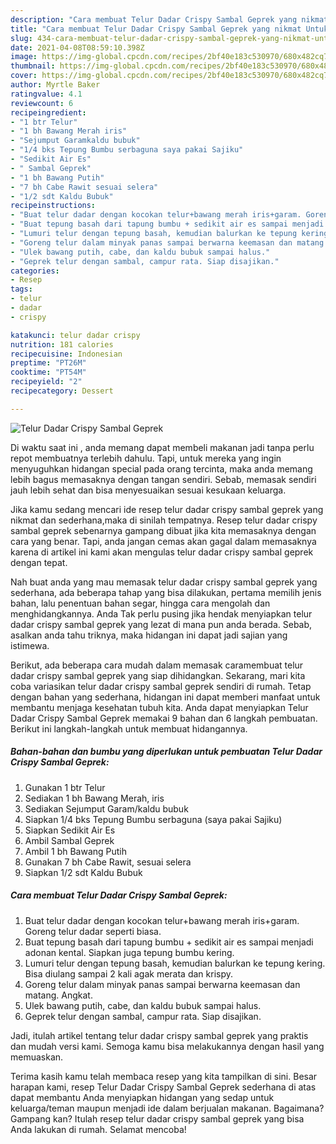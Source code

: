 ```yaml
---
description: "Cara membuat Telur Dadar Crispy Sambal Geprek yang nikmat Untuk Jualan"
title: "Cara membuat Telur Dadar Crispy Sambal Geprek yang nikmat Untuk Jualan"
slug: 434-cara-membuat-telur-dadar-crispy-sambal-geprek-yang-nikmat-untuk-jualan
date: 2021-04-08T08:59:10.398Z
image: https://img-global.cpcdn.com/recipes/2bf40e183c530970/680x482cq70/telur-dadar-crispy-sambal-geprek-foto-resep-utama.jpg
thumbnail: https://img-global.cpcdn.com/recipes/2bf40e183c530970/680x482cq70/telur-dadar-crispy-sambal-geprek-foto-resep-utama.jpg
cover: https://img-global.cpcdn.com/recipes/2bf40e183c530970/680x482cq70/telur-dadar-crispy-sambal-geprek-foto-resep-utama.jpg
author: Myrtle Baker
ratingvalue: 4.1
reviewcount: 6
recipeingredient:
- "1 btr Telur"
- "1 bh Bawang Merah iris"
- "Sejumput Garamkaldu bubuk"
- "1/4 bks Tepung Bumbu serbaguna saya pakai Sajiku"
- "Sedikit Air Es"
- " Sambal Geprek"
- "1 bh Bawang Putih"
- "7 bh Cabe Rawit sesuai selera"
- "1/2 sdt Kaldu Bubuk"
recipeinstructions:
- "Buat telur dadar dengan kocokan telur+bawang merah iris+garam. Goreng telur dadar seperti biasa."
- "Buat tepung basah dari tapung bumbu + sedikit air es sampai menjadi adonan kental. Siapkan juga tepung bumbu kering."
- "Lumuri telur dengan tepung basah, kemudian balurkan ke tepung kering. Bisa diulang sampai 2 kali agak merata dan krispy."
- "Goreng telur dalam minyak panas sampai berwarna keemasan dan matang. Angkat."
- "Ulek bawang putih, cabe, dan kaldu bubuk sampai halus."
- "Geprek telur dengan sambal, campur rata. Siap disajikan."
categories:
- Resep
tags:
- telur
- dadar
- crispy

katakunci: telur dadar crispy 
nutrition: 181 calories
recipecuisine: Indonesian
preptime: "PT26M"
cooktime: "PT54M"
recipeyield: "2"
recipecategory: Dessert

---
```



![Telur Dadar Crispy Sambal Geprek](https://img-global.cpcdn.com/recipes/2bf40e183c530970/680x482cq70/telur-dadar-crispy-sambal-geprek-foto-resep-utama.jpg)

Di waktu  saat ini , anda memang dapat membeli makanan jadi tanpa perlu repot membuatnya terlebih dahulu. Tapi, untuk mereka yang ingin menyuguhkan hidangan special pada orang tercinta, maka anda memang lebih bagus memasaknya dengan tangan sendiri. Sebab, memasak sendiri jauh lebih sehat dan bisa menyesuaikan sesuai kesukaan keluarga.

Jika kamu sedang mencari ide resep telur dadar crispy sambal geprek yang nikmat dan sederhana,maka di sinilah tempatnya. Resep telur dadar crispy sambal geprek  sebenarnya gampang dibuat jika kita memasaknya dengan cara yang benar. Tapi, anda jangan cemas akan gagal dalam memasaknya 
karena di artikel ini kami akan mengulas telur dadar crispy sambal geprek dengan tepat.  



Nah buat anda yang mau memasak telur dadar crispy sambal geprek yang sederhana, ada beberapa tahap yang bisa dilakukan, pertama memilih jenis bahan, lalu penentuan bahan segar, hingga cara mengolah dan menghidangkannya. Anda Tak perlu pusing jika hendak menyiapkan telur dadar crispy sambal geprek yang lezat di mana pun anda berada. Sebab, asalkan anda  tahu triknya, maka hidangan ini dapat jadi sajian yang istimewa.

Berikut, ada beberapa cara mudah dalam memasak caramembuat telur dadar crispy sambal geprek yang siap dihidangkan. Sekarang, mari kita coba variasikan telur dadar crispy sambal geprek sendiri di rumah. Tetap dengan bahan yang sederhana, hidangan ini dapat memberi manfaat untuk membantu menjaga kesehatan tubuh kita. Anda dapat menyiapkan Telur Dadar Crispy Sambal Geprek memakai 9 bahan dan 6 langkah pembuatan. Berikut ini langkah-langkah untuk membuat hidangannya.

<!--inarticleads1-->

##### Bahan-bahan dan bumbu yang diperlukan untuk pembuatan Telur Dadar Crispy Sambal Geprek:

1. Gunakan 1 btr Telur
1. Sediakan 1 bh Bawang Merah, iris
1. Sediakan Sejumput Garam/kaldu bubuk
1. Siapkan 1/4 bks Tepung Bumbu serbaguna (saya pakai Sajiku)
1. Siapkan Sedikit Air Es
1. Ambil  Sambal Geprek
1. Ambil 1 bh Bawang Putih
1. Gunakan 7 bh Cabe Rawit, sesuai selera
1. Siapkan 1/2 sdt Kaldu Bubuk




<!--inarticleads2-->

##### Cara membuat Telur Dadar Crispy Sambal Geprek:

1. Buat telur dadar dengan kocokan telur+bawang merah iris+garam. Goreng telur dadar seperti biasa.
1. Buat tepung basah dari tapung bumbu + sedikit air es sampai menjadi adonan kental. Siapkan juga tepung bumbu kering.
1. Lumuri telur dengan tepung basah, kemudian balurkan ke tepung kering. Bisa diulang sampai 2 kali agak merata dan krispy.
1. Goreng telur dalam minyak panas sampai berwarna keemasan dan matang. Angkat.
1. Ulek bawang putih, cabe, dan kaldu bubuk sampai halus.
1. Geprek telur dengan sambal, campur rata. Siap disajikan.




Jadi, itulah artikel tentang  telur dadar crispy sambal geprek  yang praktis dan mudah versi kami. Semoga kamu bisa melakukannya dengan hasil yang memuaskan. 

Terima kasih kamu telah membaca resep yang kita tampilkan di sini. Besar harapan kami, resep  Telur Dadar Crispy Sambal Geprek sederhana di atas dapat membantu Anda menyiapkan hidangan yang sedap untuk keluarga/teman maupun menjadi ide dalam berjualan makanan. Bagaimana? Gampang kan? Itulah resep telur dadar crispy sambal geprek yang bisa Anda lakukan di rumah. Selamat mencoba!

